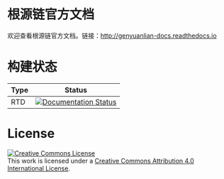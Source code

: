 # 根源链官方文档
欢迎查看根源链官方文档。链接：http://genyuanlian-docs.readthedocs.io 

# 构建状态
| Type                    | Status                                                                                                                                                           |
| :---------------------- | ----------------------------------------------------------------------------------------------------------------------------------------------------------------------|
| RTD                     | [![Documentation Status](https://readthedocs.org/projects/genyuanlian-docs/badge/?version=latest)](http://genyuanlian-docs.readthedocs.io/zh_CN/latest/?badge=latest) |

# License
<a rel="license" href="http://creativecommons.org/licenses/by/4.0/"><img alt="Creative Commons License" style="border-width:0" src="https://i.creativecommons.org/l/by/4.0/88x31.png" /></a><br />This work is licensed under a <a rel="license" href="http://creativecommons.org/licenses/by/4.0/">Creative Commons Attribution 4.0 International License</a>.
